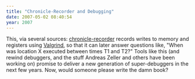 ```yaml
---
title: "Chronicle-Recorder and Debugging"
date: 2007-05-02 08:40:54
year: 2007
---
```

This, via several sources: <a href="http://code.google.com/p/chronicle-recorder/">chronicle-recorder</a> records writes to memory and registers using <a href="http://valgrind.org/">Valgrind</a>, so that it can later answer questions like, "When was location X executed between times T1 and T2?"  Tools like this (and rewind debuggers, and the stuff Andreas Zeller and others have been working on) promise to deliver a new generation of super-debuggers in the next few years.  Now, would someone please write the damn book?

